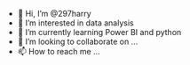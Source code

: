 - 👋 Hi, I’m @297harry
- 👀 I’m interested in data analysis
- 🌱 I’m currently learning Power BI and python
- 💞️ I’m looking to collaborate on ...
- 📫 How to reach me ...

<!---
297harry/297harry is a ✨ special ✨ repository because its `README.md` (this file) appears on your GitHub profile.
You can click the Preview link to take a look at your changes.
--->
